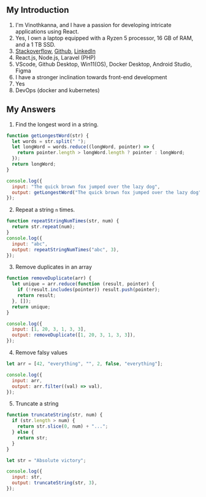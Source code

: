 ## My Introduction

1.  I'm Vinothkanna, and I have a passion for developing intricate applications using React.
2.  Yes, I own a laptop equipped with a Ryzen 5 processor, 16 GB of RAM, and a 1 TB SSD.
3.  [Stackoverflow](https://stackoverflow.com/users/5268008/vino-crazy), [Github](https://github.com/vinocrzy), [LinkedIn](https://www.linkedin.com/in/vinocrazy/)
4.  React.js, Node.js, Laravel (PHP)
5.  VScode, Github Desktop, Win11(OS), Docker Desktop, Android Studio, Figma
6.  I have a stronger inclination towards front-end development
7.  Yes
8.  DevOps (docker and kubernetes)

## My Answers

1.  Find the longest word in a string.

```js
function getLongestWord(str) {
  let words = str.split(" ");
  let longWord = words.reduce((longWord, pointer) => {
    return pointer.length > longWord.length ? pointer : longWord;
  });
  return longWord;
}

console.log({
  input: "The quick brown fox jumped over the lazy dog",
  output: getLongestWord("The quick brown fox jumped over the lazy dog"),
});
```

2.  Repeat a string `n` times.

```js
function repeatStringNumTimes(str, num) {
  return str.repeat(num);
}
console.log({
  input: "abc",
  output: repeatStringNumTimes("abc", 3),
});
```

3.  Remove duplicates in an array

```js
function removeDuplicate(arr) {
  let unique = arr.reduce(function (result, pointer) {
    if (!result.includes(pointer)) result.push(pointer);
    return result;
  }, []);
  return unique;
}

console.log({
  input: [1, 20, 3, 1, 3, 3],
  output: removeDuplicate([1, 20, 3, 1, 3, 3]),
});
```

4.  Remove falsy values

```js
let arr = [42, "everything", "", 2, false, "everything"];

console.log({
  input: arr,
  output: arr.filter((val) => val),
});
```

5.  Truncate a string

```js
function truncateString(str, num) {
  if (str.length > num) {
    return str.slice(0, num) + "...";
  } else {
    return str;
  }
}

let str = "Absolute victory";

console.log({
  input: str,
  output: truncateString(str, 3),
});
```
